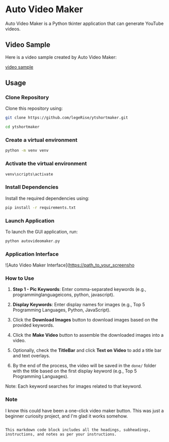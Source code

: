 # Auto Video Maker

Auto Video Maker is a Python tkinter application that can generate YouTube videos.

## Video Sample
Here is a video sample created by Auto Video Maker:

[video sample](https://github.com/legerise/ytshortmaker/raw/master/done/Top%205%20Programming%20Languages.mp4)


## Usage

### Clone Repository

Clone this repository using:

```bash
git clone https://github.com/legeRise/ytshortmaker.git
```

```bash
cd ytshortmaker
```

### Create a virtual environment

```bash
python -m venv venv
```

### Activate the virtual environment

```bash
venv\scripts\activate
```

### Install Dependencies

Install the required dependencies using:

```bash
pip install -r requirements.txt
```

### Launch Application

To launch the GUI application, run:

```bash
python autovideomaker.py
```

### Application Interface

![Auto Video Maker Interface]([https://path_to_your_screensho](https://github.com/legerise/ytshortmaker/raw/master/assets/interface.png)

### How to Use

1. **Step 1 - Pic Keywords**: Enter comma-separated keywords (e.g., programminglanguageicons, python, javascript).
   
2. **Display Keywords**: Enter display names for images (e.g., Top 5 Programming Languages, Python, JavaScript).

3. Click the **Download Images** button to download images based on the provided keywords.

4. Click the **Make Video** button to assemble the downloaded images into a video.

5. Optionally, check the **TitleBar** and click **Text on Video** to add a title bar and text overlays.

6. By the end of the process, the video will be saved in the `done/` folder with the title based on the first display keyword (e.g., Top 5 Programming Languages).

Note: Each keyword searches for images related to that keyword.

### Note

I know this could have been a one-click video maker button. This was just a beginner curiosity project, and I'm glad it works somehow.
``` 

This markdown code block includes all the headings, subheadings, instructions, and notes as per your instructions.
